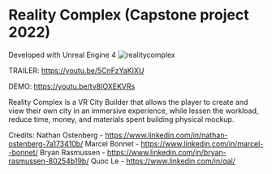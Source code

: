 # Reality Complex (Capstone project 2022) 

Developed with Unreal Engine 4
![realitycomplex](https://user-images.githubusercontent.com/54999435/164120274-b56b60db-f455-479c-b968-777f3842b0f2.png)


TRAILER: https://youtu.be/5CnFzYaKIXU

DEMO: https://youtu.be/tv8IOXEKVRs

Reality Complex is a VR City Builder that allows the player to create and view their own city in an immersive experience, while lessen the workload, reduce time, money, and materials spent building physical mockup.


Credits: 
  Nathan Ostenberg - https://www.linkedin.com/in/nathan-ostenberg-7a173410b/
  Marcel Bonnet - https://www.linkedin.com/in/marcel--bonnet/
  Bryan Rasmussen - https://www.linkedin.com/in/bryan-rasmussen-80254b19b/
  Quoc Le - https://www.linkedin.com/in/qal/
